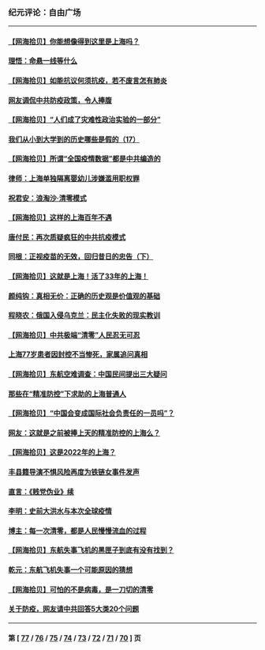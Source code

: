 ### 纪元评论：自由广场
---
#### [【网海拾贝】你能想像得到这里是上海吗？](../../pages/nsc993/n13704442.md) 
#### [理悟：命悬一线等什么](../../pages/nsc993/n13703131.md) 
#### [【网海拾贝】如能抗议何须抗疫，若不废言怎有肺炎](../../pages/nsc993/n13701767.md) 
#### [网友调侃中共防疫政策，令人捧腹](../../pages/nsc993/n13701561.md) 
#### [【网海拾贝】“人们成了灾难性政治实验的一部分”](../../pages/nsc993/n13698988.md) 
#### [我们从小到大学到的历史哪些是假的（17）](../../pages/nsc993/n13698883.md) 
#### [【网海拾贝】所谓“全国疫情数据”都是中共编造的](../../pages/nsc993/n13694674.md) 
#### [律师：上海单独隔离婴幼儿涉嫌滥用职权罪](../../pages/nsc993/n13694627.md) 
#### [祝君安：浪淘沙·清零模式](../../pages/nsc993/n13694452.md) 
#### [【网海拾贝】这样的上海百年不遇](../../pages/nsc993/n13692603.md) 
#### [唐付民：再次质疑疯狂的中共抗疫模式](../../pages/nsc993/n13691971.md) 
#### [同根：正视疫苗的无效，回归昔日的忠告（下）](../../pages/nsc993/n13688756.md) 
#### [【网海拾贝】这就是上海！活了33年的上海！](../../pages/nsc993/n13688654.md) 
#### [颜纯钩：真相无价：正确的历史观是价值观的基础](../../pages/nsc993/n13688555.md) 
#### [程晓农：俄国入侵乌克兰：民主化失败的现实教训](../../pages/nsc993/n13686006.md) 
#### [【网海拾贝】中共极端“清零”人民忍无可忍](../../pages/nsc993/n13685914.md) 
#### [上海77岁患者因封控不当惨死，家属追问真相](../../pages/nsc993/n13685891.md) 
#### [【网海拾贝】东航空难调查：中国民间提出三大疑问](../../pages/nsc993/n13683137.md) 
#### [那些在“精准防控”下求助的上海普通人](../../pages/nsc993/n13683088.md) 
#### [【网海拾贝】“中国会变成国际社会负责任的一员吗”？](../../pages/nsc993/n13680707.md) 
#### [网友：这就是之前被捧上天的精准防控的上海么？](../../pages/nsc993/n13680287.md) 
#### [【网海拾贝】这是2022年的上海？](../../pages/nsc993/n13678253.md) 
#### [丰县籍导演不惧风险再度为铁链女事件发声](../../pages/nsc993/n13678215.md) 
#### [直言：《贱党伪业》续](../../pages/nsc993/n13678056.md) 
#### [李明：史前大洪水与本次全球疫情](../../pages/nsc993/n13677332.md) 
#### [博主：每一次清零，都是人民慢慢流血的过程](../../pages/nsc993/n13676078.md) 
#### [【网海拾贝】东航失事飞机的黑匣子到底有没有找到？](../../pages/nsc993/n13676034.md) 
#### [乾元：东航飞机失事一个可能原因的猜想](../../pages/nsc993/n13675834.md) 
#### [【网海拾贝】可怕的不是病毒，是一刀切的清零](../../pages/nsc993/n13674403.md) 
#### [关于防疫，网友请中共回答5大类20个问题](../../pages/nsc993/n13674318.md) 

---
#### 第 [ [77](./77.md) / [76](./76.md) / [75](./75.md) / [74](./74.md) / [73](./73.md) / [72](./72.md) / [71](./71.md) / [70](./70.md) ] 页
